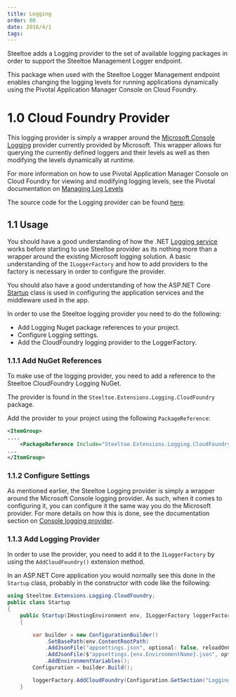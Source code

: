 ```yaml
---
title: Logging
order: 80
date: 2016/4/1
tags:
---
```


Steeltoe adds a Logging provider to the set of available logging packages in order to support the Steeltoe Management Logger endpoint.

This package when used with the Steeltoe Logger Management endpoint enables changing the logging levels for running applications dynamically using the Pivotal Application Manager Console on Cloud Foundry.

# 1.0 Cloud Foundry Provider

This logging provider is simply a wrapper around the [Microsoft Console Logging](https://github.com/aspnet/Logging) provider currently provided by Microsoft. This wrapper allows for querying the currently defined loggers and their levels as well as then modifying the levels dynamically at runtime.

For more information on how to use Pivotal Application Manager Console on Cloud Foundry for viewing and modifying logging levels, see the Pivotal documentation on [Managing Log Levels](https://docs.pivotal.io/pivotalcf/1-11/console/using-actuators.html)

The source code for the Logging provider can be found [here](https://github.com/SteeltoeOSS/Logging).

## 1.1 Usage

You should have a good understanding of how the .NET [Logging service](https://docs.microsoft.com/en-us/aspnet/core/fundamentals/logging) works before starting to use Steeltoe provider as its nothing more than a wrapper around the existing Microsoft logging solution. A basic understanding of the `ILoggerFactory` and how to add providers to the factory is necessary in order to configure the provider.

You should also have a good understanding of how the ASP.NET Core [Startup](https://docs.microsoft.com/en-us/aspnet/core/fundamentals/startup) class is used in configuring the application services and the middleware used in the app.

In order to use the Steeltoe logging provider you need to do the following:

* Add Logging Nuget package references to your project.
* Configure Logging settings.
* Add the CloudFoundry logging provider to the LoggerFactory.

### 1.1.1 Add NuGet References

To make use of the logging provider, you need to add a reference to the Steeltoe CloudFoundry Logging NuGet.

The provider is found in the `Steeltoe.Extensions.Logging.CloudFoundry` package.

Add the provider to your project using the following `PackageReference`:

```xml
<ItemGroup>
....
    <PackageReference Include="Steeltoe.Extensions.Logging.CloudFoundry" Version= "1.1.0"/>
...
</ItemGroup>
```

### 1.1.2 Configure Settings

As mentioned earlier, the Steeltoe Logging provider is simply a wrapper around the Microsoft Console logging provider. As such, when it comes to configuring it, you can configure it the same way you do the Microsoft provider. For more details on how this is done, see the documentation section on [Console logging provider](https://docs.microsoft.com/en-us/aspnet/core/fundamentals/logging?tabs=aspnetcore1x#console).

### 1.1.3 Add Logging Provider

In order to use the provider, you need to add it to the `ILoggerFactory` by using the `AddCloudFoundry()` extension method.

In an ASP.NET Core application you would normally see this done in the `Startup` class, probably in the constructor with code like the following:

```csharp
using Steeltoe.Extensions.Logging.CloudFoundry;
public class Startup
{
    public Startup(IHostingEnvironment env, ILoggerFactory loggerFactory)
    {

        var builder = new ConfigurationBuilder()
            .SetBasePath(env.ContentRootPath)
            .AddJsonFile("appsettings.json", optional: false, reloadOnChange: true)
            .AddJsonFile($"appsettings.{env.EnvironmentName}.json", optional: true)
            .AddEnvironmentVariables();
        Configuration = builder.Build();

        loggerFactory.AddCloudFoundry(Configuration.GetSection("Logging"));
    }
```
